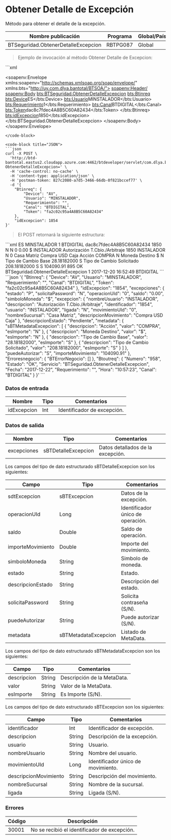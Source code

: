 # Obtener Detalle de Excepción 

Método para obtener el detalle de la excepción. 

Nombre publicación | Programa | Global/País 
--------- | ----------- | ----------- 
BTSeguridad.ObtenerDetalleExcepcion | RBTPG087 | Global 

> Ejemplo de invocación al método Obtener Detalle de Excepcion: 

<code-group> 
<code-block title="XML" active> 
```xml 

<soapenv:Envelope xmlns:soapenv="http://schemas.xmlsoap.org/soap/envelope/" xmlns:bts="http://uy.com.dlya.bantotal/BTSOA/"> 
   <soapenv:Header/> 
   <soapenv:Body> 
      <bts:BTSeguridad.ObtenerDetalleExcepcion> 
			<bts:Btinreq>             
            <bts:Device>ES</bts:Device> 
            <bts:Usuario>MINSTALADOR</bts:Usuario> 
            <bts:Requerimiento>1</bts:Requerimiento> 
            <bts:Canal>BTDIGITAL</bts:Canal> 
            <bts:Token>dac8c7fdec4A8B5C60A82434</bts:Token> 
         </bts:Btinreq> 
         <bts:idExcepcion>1850</bts:idExcepcion> 
      </bts:BTSeguridad.ObtenerDetalleExcepcion> 
   </soapenv:Body> 
</soapenv:Envelope> 
``` 
</code-block> 

<code-block title="JSON"> 
```json 
curl -X POST \ 
  'http://btd-bantotal.eastus2.cloudapp.azure.com:4462/btdeveloper/servlet/com.dlya.bantotal.odwsbt_BTSeguridad?ObtenerDetalleExcepcion=' \ 
  -H 'cache-control: no-cache' \ 
  -H 'content-type: application/json' \ 
  -H 'postman-token: 827c2080-a7d5-3466-66db-0f821bccef77' \ 
  -d '{ 
	"Btinreq": { 
		"Device": "AV", 
		"Usuario": "MINSTALADOR", 
		"Requerimiento": "", 
		"Canal": "BTDIGITAL", 
		"Token": "fa2c02c95a4A8B5C60A82434" 
	}, 
    "idExcepcion": 1854 
}' 
``` 
</code-block> 
</code-group> 

> El POST retornará la siguiente estructura: 

<code-group> 
<code-block title="XML" active> 
```xml 
<SOAP-ENV:Envelope xmlns:SOAP-ENV="http://schemas.xmlsoap.org/soap/envelope/" xmlns:xsd="http://www.w3.org/2001/XMLSchema" xmlns:SOAP-ENC="http://schemas.xmlsoap.org/soap/encoding/" xmlns:xsi="http://www.w3.org/2001/XMLSchema-instance" xmlns:bts="http://uy.com.dlya.bantotal/BTSOA/"> 
   <SOAP-ENV:Body> 
      <BTSeguridad.ObtenerDetalleExcepcionResponse xmlns="http://uy.com.dlya.bantotal/BTSOA/"> 
         <Btinreq> 
            <Device>ES</Device> 
            <Usuario>MINSTALADOR</Usuario> 
            <Requerimiento>1</Requerimiento> 
            <Canal>BTDIGITAL</Canal> 
            <Token>dac8c7fdec4A8B5C60A82434</Token> 
         </Btinreq> 
         <idExcepcion>1850</idExcepcion> 
         <excepciones> 
            <estado>N</estado> 
            <solicitaPassword>N</solicitaPassword> 
            <operacionUId>0</operacionUId> 
            <saldo>0.00</saldo> 
            <simboloMoneda>$</simboloMoneda> 
            <excepcion> 
               <nombreUsuario>INSTALADOR</nombreUsuario> 
               <descripcion>Autorización T.Cbio./Arbitraje</descripcion> 
               <identificador>1850</identificador> 
               <usuario>INSTALADOR</usuario> 
               <ligada>N</ligada> 
               <movimientoUId>0</movimientoUId> 
               <nombreSucursal>Casa Matriz</nombreSucursal> 
               <descripcionMovimiento>Compra USD Caja</descripcionMovimiento> 
            </excepcion> 
            <metadata> 
               <sBTMetadataExcepcionns:sBTMetadataExcepcion xmlns:sBTMetadataExcepcionns="http://uy.com.dlya.bantotal/BTSOA/" xmlns="ServiciosBT"> 
                  <descripcion>Acción</descripcion> 
                  <valor>COMPRA</valor> 
                  <esImporte>N</esImporte> 
               </sBTMetadataExcepcionns:sBTMetadataExcepcion> 
               <sBTMetadataExcepcionns:sBTMetadataExcepcion xmlns:sBTMetadataExcepcionns="http://uy.com.dlya.bantotal/BTSOA/" xmlns="ServiciosBT"> 
                  <descripcion>Moneda Destino</descripcion> 
                  <valor>$</valor> 
                  <esImporte>N</esImporte> 
               </sBTMetadataExcepcionns:sBTMetadataExcepcion> 
               <sBTMetadataExcepcionns:sBTMetadataExcepcion xmlns:sBTMetadataExcepcionns="http://uy.com.dlya.bantotal/BTSOA/" xmlns="ServiciosBT"> 
                  <descripcion>Tipo de Cambio Base</descripcion> 
                  <valor>28.18182000</valor> 
                  <esImporte>S</esImporte> 
               </sBTMetadataExcepcionns:sBTMetadataExcepcion> 
               <sBTMetadataExcepcionns:sBTMetadataExcepcion xmlns:sBTMetadataExcepcionns="http://uy.com.dlya.bantotal/BTSOA/" xmlns="ServiciosBT"> 
                  <descripcion>Tipo de Cambio Solicitado</descripcion> 
                  <valor>208.18182000</valor> 
                  <esImporte>S</esImporte> 
               </sBTMetadataExcepcionns:sBTMetadataExcepcion> 
            </metadata> 
            <descripcionEstado/> 
            <puedeAutorizar>S</puedeAutorizar> 
            <importeMovimiento>104090.91</importeMovimiento> 
         </excepciones> 
         <Erroresnegocio></Erroresnegocio> 
         <Btoutreq> 
            <Numero>895</Numero> 
            <Estado>OK</Estado> 
            <Servicio>BTSeguridad.ObtenerDetalleExcepcion</Servicio> 
            <Requerimiento>1</Requerimiento> 
            <Fecha>2017-12-20</Fecha> 
            <Hora>16:52:49</Hora> 
            <Canal>BTDIGITAL</Canal> 
         </Btoutreq> 
      </BTSeguridad.ObtenerDetalleExcepcionResponse> 
   </SOAP-ENV:Body> 
</SOAP-ENV:Envelope> 
``` 
</code-block> 

<code-block title="JSON"> 
```json 
'{ 
	"Btinreq": { 
		"Device": "AV", 
		"Usuario": "MINSTALADOR", 
		"Requerimiento": "", 
		"Canal": "BTDIGITAL", 
		"Token": "fa2c02c95a4A8B5C60A82434" 
	}, 
    "idExcepcion": "1854", 
    "excepciones": { 
        "estado": "P", 
        "solicitaPassword": "N", 
        "operacionUId": "0", 
        "saldo": "0.00", 
        "simboloMoneda": "$", 
        "excepcion": { 
            "nombreUsuario": "INSTALADOR", 
            "descripcion": "Autorización T.Cbio./Arbitraje", 
            "identificador": "1854", 
            "usuario": "INSTALADOR", 
            "ligada": "N", 
            "movimientoUId": "0", 
            "nombreSucursal": "Casa Matriz", 
            "descripcionMovimiento": "Compra USD Caja" 
        }, 
        "descripcionEstado": "Pendiente", 
        "metadata": { 
            "sBTMetadataExcepcion": [ 
                { 
                    "descripcion": "Acción", 
                    "valor": "COMPRA", 
                    "esImporte": "N" 
                }, 
                { 
                    "descripcion": "Moneda Destino", 
                    "valor": "$", 
                    "esImporte": "N" 
                }, 
                { 
                    "descripcion": "Tipo de Cambio Base", 
                    "valor": "28.18182000", 
                    "esImporte": "S" 
                }, 
                { 
                    "descripcion": "Tipo de Cambio Solicitado", 
                    "valor": "208.18182000", 
                    "esImporte": "S" 
                } 
            ] 
        }, 
        "puedeAutorizar": "S", 
        "importeMovimiento": "104090.91" 
    }, 
    "Erroresnegocio": { 
        "BTErrorNegocio": [] 
    }, 
    "Btoutreq": { 
        "Numero": "958", 
        "Estado": "OK", 
        "Servicio": "BTSeguridad.ObtenerDetalleExcepcion", 
        "Fecha": "2017-12-22", 
        "Requerimiento": "", 
        "Hora": "10:57:23", 
        "Canal": "BTDIGITAL" 
    } 
}' 
``` 
</code-block> 
</code-group> 

### Datos de entrada 

Nombre | Tipo | Comentarios 
--------- | ----------- | ----------- 
idExcepcion | Int | Identificador de excepción. 

### Datos de salida 

Nombre | Tipo | Comentarios 
--------- | ----------- | ----------- 
excepciones | sBTDetalleExcepcion | Datos detallados de la excepción. 

Los campos del tipo de dato estructurado sBTDetalleExcepcion son los siguientes: 

Campo | Tipo | Comentarios 
--------- | ----------- | ----------- 
sdtExcepcion | sBTExcepcion | Datos de la excepción. 
operacionUId | Long | Identificador único de operación. 
saldo | Double | Saldo de operación. 
importeMovimiento | Double | Importe del movimiento. 
simboloMoneda | String | Simbolo de moneda. 
estado | String | Estado. 
descripcionEstado | String | Descripción del estado. 
solicitaPassword | String | Solicita contraseña (S/N). 
puedeAutorizar | String | Puede autorizar (S/N). 
metadata | sBTMetadataExcepcion | Listado de MetaData. 

Los campos del tipo de dato estructurado sBTMetadataExcepcion son los siguientes: 

Campo | Tipo | Comentarios 
--------- | ----------- | ----------- 
descripcion | String | Descripción de la MetaData. 
valor | String | Valor de la MetaData. 
esImporte | String | Es Importe (S/N). 

Los campos del tipo de dato estructurado sBTExcepcion son los siguientes: 

Campo | Tipo | Comentarios 
--------- | ----------- | ----------- 
identificador | Int | Identificador de excepción. 
descripcion | String | Descripción de la excepción. 
usuario | String | Usuario. 
nombreUsuario | String | Nombre del usuario. 
movimientoUId | Long | Identificador único de movimiento. 
descripcionMovimiento | String | Descripción del movimiento. 
nombreSucursal | String | Nombre de la sucursal. 
ligada | String | Ligada (S/N). 

### Errores 

Código | Descripción 
--------- | ----------- 
30001 | No se recibió el identificador de excepción. 

 

